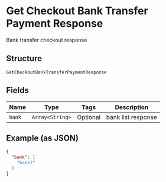 
# Get Checkout Bank Transfer Payment Response

Bank transfer checkout response

## Structure

`GetCheckoutBankTransferPaymentResponse`

## Fields

| Name | Type | Tags | Description |
|  --- | --- | --- | --- |
| `bank` | `Array<String>` | Optional | bank list response |

## Example (as JSON)

```json
{
  "bank": [
    "bank7"
  ]
}
```

